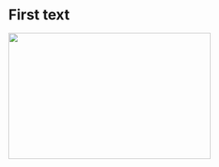 <h1 color="red">First text</h1>
<img src="https://elearningchips.com/wp-content/uploads/2017/02/ph_024_043_pw1.jpg" width="400" height="250">
